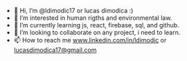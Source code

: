 - 👋 Hi, I’m @ldimodic17 or lucas dimodica :)
- 👀 I’m interested in human rigths and environmental law.
- 🌱 I’m currently learning js, react, firebase, sql, and github. 
- 💞️ I’m looking to collaborate on any project, i need to learn. 
- 📫 How to reach me www.linkedin.com/in/ldimodic or lucasdimodica17@gmail.com  

<!---
ldimodic17/ldimodic17 is a ✨ special ✨ repository because its `README.md` (this file) appears on your GitHub profile.
You can click the Preview link to take a look at your changes.
--->
